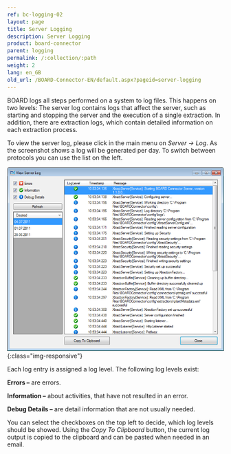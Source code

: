 ```yaml
---
ref: bc-logging-02
layout: page
title: Server Logging
description: Server Logging
product: board-connector
parent: logging
permalink: /:collection/:path
weight: 2
lang: en_GB
old_url: /BOARD-Connector-EN/default.aspx?pageid=server-logging
---
```


BOARD logs all steps performed on a system to log files. This happens on two levels: The server log contains logs that affect the server, such as starting and stopping the server and the execution of a single extraction. In addition, there are extraction logs, which contain detailed information on each extraction process.

To view the server log, please click in the main menu on *Server -> Log*. As the screenshot shows a log will be generated per day. To switch between protocols you can use the list on the left. 

![Connection-Manager-Logging-02](/img/content/Connection-Manager-Logging-02.png){:class="img-responsive"}

Each log entry is assigned a log level. The following log levels exist:

**Errors –** are errors.

**Information –** about activities, that have not resulted in an error.

**Debug Details –** are detail information that are not usually needed.

You can select the checkboxes on the top left to decide, which log levels should be showed. Using the *Copy To Clipboard* button, the current log output is copied to the clipboard and can be pasted when needed in an email.